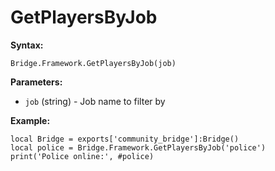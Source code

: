# GetPlayersByJob

**Syntax:**

```
Bridge.Framework.GetPlayersByJob(job)
```

**Parameters:**

* `job` (string) - Job name to filter by

**Example:**

```
local Bridge = exports['community_bridge']:Bridge()
local police = Bridge.Framework.GetPlayersByJob('police')
print('Police online:', #police)
```
